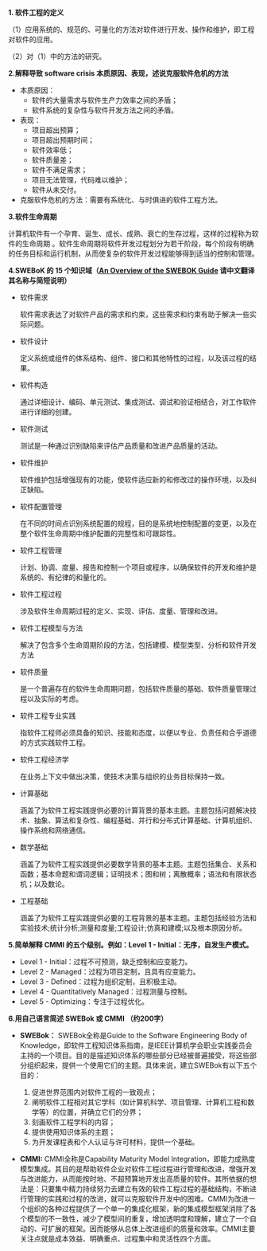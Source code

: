 **1. 软件工程的定义**

（1）应用系统的、规范的、可量化的方法对软件进行开发、操作和维护，即工程对软件的应用。

（2）对（1）中的方法的研究。



**2.解释导致 software crisis 本质原因、表现，述说克服软件危机的方法**

* 本质原因：
  * 软件的大量需求与软件生产力效率之间的矛盾；
  * 软件系统的复杂性与软件开发方法之间的矛盾。
* 表现：
  * 项目超出预算；
  * 项目超出预期时间；
  * 软件效率低；
  * 软件质量差；
  * 软件不满足需求；
  * 项目无法管理，代码难以维护；
  * 软件从未交付。
* 克服软件危机的方法：需要有系统化、与时俱进的软件工程方法。



**3.软件生命周期**

计算机软件有一个孕育、诞生、成长、成熟、衰亡的生存过程，这样的过程称为软件的生命周期 。软件生命周期将软件开发过程划分为若干阶段，每个阶段有明确的任务目标和运行机制，从而使复杂的软件开发过程能够得到适当的控制和管理。



**4.SWEBoK 的 15 个知识域（[An Overview of the SWEBOK Guide](https://www.sebokwiki.org/wiki/An_Overview_of_the_SWEBOK_Guide) 请中文翻译其名称与简短说明）**

* 软件需求

  软件需求表达了对软件产品的需求和约束，这些需求和约束有助于解决一些实际问题。

* 软件设计

  定义系统或组件的体系结构、组件、接口和其他特性的过程，以及该过程的结果。

* 软件构造

  通过详细设计、编码、单元测试、集成测试、调试和验证相结合，对工作软件进行详细的创建。

* 软件测试

  测试是一种通过识别缺陷来评估产品质量和改进产品质量的活动。

* 软件维护

  软件维护包括增强现有的功能，使软件适应新的和修改过的操作环境，以及纠正缺陷。

* 软件配置管理

  在不同的时间点识别系统配置的规程，目的是系统地控制配置的变更，以及在整个软件生命周期中维护配置的完整性和可跟踪性。

* 软件工程管理

  计划、协调、度量、报告和控制一个项目或程序，以确保软件的开发和维护是系统的、有纪律的和量化的。

* 软件工程过程

  涉及软件生命周期过程的定义、实现、评估、度量、管理和改进。

* 软件工程模型与方法

  解决了包含多个生命周期阶段的方法，包括建模、模型类型、分析和软件开发方法

* 软件质量

  是一个普遍存在的软件生命周期问题，包括软件质量的基础、软件质量管理过程以及实际的考虑。

* 软件工程专业实践

  指软件工程师必须具备的知识、技能和态度，以便以专业、负责任和合乎道德的方式实践软件工程。

* 软件工程经济学

  在业务上下文中做出决策，使技术决策与组织的业务目标保持一致。

* 计算基础

  涵盖了为软件工程实践提供必要的计算背景的基本主题。主题包括问题解决技术、抽象、算法和复杂性、编程基础、并行和分布式计算基础、计算机组织、操作系统和网络通信。

* 数学基础

  涵盖了为软件工程实践提供必要数学背景的基本主题。主题包括集合、关系和函数；基本命题和谓词逻辑；证明技术；图和树；离散概率；语法和有限状态机；以及数论。

* 工程基础

  涵盖了为软件工程实践提供必要的工程背景的基本主题。主题包括经验方法和实验技术;统计分析;测量和度量;工程设计;仿真和建模;以及根本原因分析。



**5.简单解释 CMMI 的五个级别。例如：Level 1 - Initial：无序，自发生产模式。**

* Level 1 - Initial：过程不可预测，缺乏控制和应变能力。
* Level 2 - Managed：过程为项目定制，且具有应变能力。
* Level 3 - Defined：过程为组织定制，且积极主动。
* Level 4 - Quantitatively Managed：过程测量与控制。
* Level 5 - Optimizing：专注于过程优化。



**6.用自己语言简述 SWEBok 或 CMMI （约200字）**

- **SWEBok：**
  SWEBok全称是Guide to the Software Engineering Body of Knowledge，即软件工程知识体系指南，是IEEE计算机学会职业实践委员会主持的一个项目。目的是描述知识体系的哪些部分已经被普遍接受，将这些部分组织起来，提供一个使用它们的主题。具体来说，建立SWEBok有以下五个目的：

  1. 促进世界范围内对软件工程的一致观点；
  2. 阐明软件工程相对其它学科（如计算机科学、项目管理、计算机工程和数学等）的位置，并确立它们的分界；
  3. 刻画软件工程学科的内容；
  4. 提供使用知识体系的主题；
  5. 为开发课程表和个人认证与许可材料，提供一个基础。

- **CMMI:**
  CMMI全称是Capability Maturity Model Integration，即能力成熟度模型集成。其目的是帮助软件企业对软件工程过程进行管理和改进，增强开发与改进能力，从而能按时地、不超预算地开发出高质量的软件。其所依据的想法是：只要集中精力持续努力去建立有效的软件工程过程的基础结构，不断进行管理的实践和过程的改进，就可以克服软件开发中的困难。CMMI为改进一个组织的各种过程提供了一个单一的集成化框架，新的集成模型框架消除了各个模型的不一致性，减少了模型间的重复，增加透明度和理解，建立了一个自动的、可扩展的框架。因而能够从总体上改进组织的质量和效率。CMMI主要关注点就是成本效益、明确重点、过程集中和灵活性四个方面。

